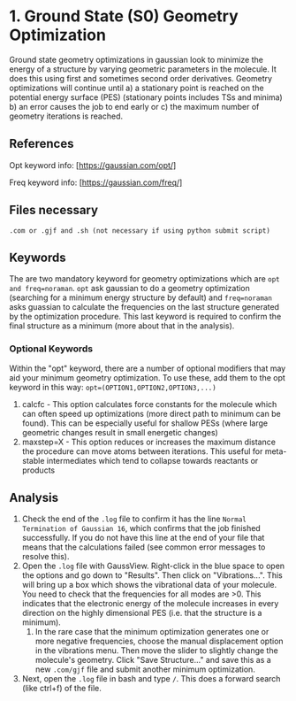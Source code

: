 # 1. Ground State (S0) Geometry Optimization
Ground state geometry optimizations in gaussian look to minimize the energy of a structure by varying geometric parameters in the molecule. It does this using first and sometimes second order derivatives. Geometry optimizations will continue until a) a stationary point is reached on the potential energy surface (PES) (stationary points includes TSs and minima) b) an error causes the job to end early or c) the maximum number of geometry iterations is reached.
## References
Opt keyword info: [https://gaussian.com/opt/]

Freq keyword info: [https://gaussian.com/freq/]

## Files necessary
```.com or .gjf and .sh (not necessary if using python submit script)```

## Keywords
The are two mandatory keyword for geometry optimizations which are ```opt and freq=noraman```. ```opt``` ask gaussian to do a geometry optimization (searching for a minimum energy structure by default) and ```freq=noraman``` asks guassian to calculate the frequencies on the last structure generated by the optimization procedure. This last keyword is required to confirm the final structure as a minimum (more about that in the analysis).

### Optional Keywords
Within the "opt" keyword, there are a number of optional modifiers that may aid your minimum geometry optimization. To use these, add them to the opt keyword in this way: ```opt=(OPTION1,OPTION2,OPTION3,...)```
1. calcfc - This option calculates force constants for the molecule which can often speed up optimizations (more direct path to minimum can be found). This can be especially useful for shallow PESs (where large geometric changes result in small energetic changes)
2. maxstep=X - This option reduces or increases the maximum distance the procedure can move atoms between iterations. This useful for meta-stable intermediates which tend to collapse towards reactants or products

## Analysis
1. Check the end of the ```.log``` file to confirm it has the line ```Normal Termination of Gaussian 16```, which confirms that the job finished successfully. If you do not have this line at the end of your file that means that the calculations failed (see common error messages to resolve this).
2. Open the ```.log``` file with GaussView. Right-click in the blue space to open the options and go down to "Results". Then click on "Vibrations...". This will bring up a box which shows the vibrational data of your molecule. You need to check that the frequencies for all modes are >0. This indicates that the electronic energy of the molecule increases in every direction on the highly dimensional PES (i.e. that the structure is a minimum).
    1. In the rare case that the minimum optimization generates one or more negative frequencies, choose the manual displacement option in the vibrations menu. Then move the slider to slightly change the molecule's geometry. Click "Save Structure..." and save this as a new ```.com/gjf``` file and submit another minimum optimization.
3. Next, open the ```.log``` file in bash and type ```/```. This does a forward search (like ctrl+f) of the file. 
